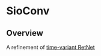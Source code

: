 # SioConv

## Overview
A refinement of [time-variant RetNet](https://qiita.com/3405691582/items/c6fa00e58181b6bb6ca5)